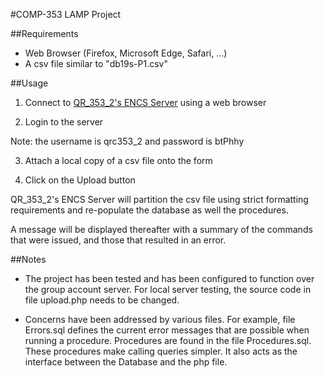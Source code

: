 #COMP-353 LAMP Project

##Requirements

- Web Browser (Firefox, Microsoft Edge, Safari, ...)
- A csv file similar to "db19s-P1.csv"

##Usage

1. Connect to [QR_353_2's ENCS Server](https://qrc353.encs.concordia.ca/upload.php) using a web browser

2. Login to the server

Note: the username is qrc353_2 and password is btPhhy

3. Attach a local copy of a csv file onto the form

4. Click on the Upload button

QR_353_2's ENCS Server will partition the csv file using strict formatting requirements and re-populate the database as well the procedures. 

A message will be displayed thereafter with a summary of the commands that were issued, and those that resulted in an error.

##Notes

- The project has been tested and has been configured to function over the group account server. For local server testing, the source code in file upload.php needs to be changed.

- Concerns have been addressed by various files. For example, file Errors.sql defines the current error messages that are possible when running a procedure. Procedures are found in the file Procedures.sql. These procedures make calling queries simpler. It also acts as the interface between the Database and the php file. 

